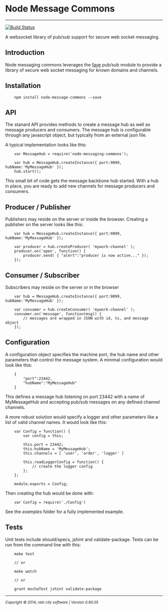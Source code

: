 # Node Message Commons
- - -

[![Build Status](https://travis-ci.org/darrylwest/node-messaging-commons.svg?branch=master)](https://travis-ci.org/darrylwest/node-messaging-commons)

A websocket library of pub/sub support for secure web socket messaging.

## Introduction
Node messaging commons leverages the [faye](http://faye.jcoglan.com/) pub/sub module to provide a library of secure web socket messaging for known domains and channels.

## Installation

~~~
	npm install node-message-commons --save
~~~

## API

The stanard API provides methods to create a message hub as well as message producers and consumers.  The message hub is configurable through any javascript
object, but typically from an external json file.

A typical implementation looks like this:

~~~
	var MessageHub = require('node-messaging-commons');
        
    var hub = MessageHub.createInstance({ port:9099, hubName:'MyMessageHub' });
    hub.start();
~~~

This small bit of code gets the message backbone hub started.  With a hub in place, you are ready to add new channels for message producers and consumers.

## Producer / Publisher

Publishers may reside on the server or inside the browser.  Creating a publisher on the server looks like this:

~~~
	var hub = MessageHub.createInstance({ port:9099, hubName:'MyMessageHub' });
        
    var producer = hub.createProducer( 'mywork-channel' );
    producer.on('open', function() {
    	producer.send( { "alert":"producer is now active..." });
    });
~~~

## Consumer / Subscriber

Subscribers may reside on the server or in the browser
~~~
	var hub = MessageHub.createInstance({ port:9099, hubName:'MyMessageHub' });
        
    var consumer = hub.createConsumer( 'mywork-channel' );
    consumer.on('message', function(msg)) {
    	// messages are wrapped in JSON with id, ts, and message object
    });
~~~

## Configuration

A configuration object specifies the machine port, the hub name and other parameters that control the message system.  A minimal configuration would look like this:

~~~
	{
    	"port":23442,
        "hubName":"MyMessageHub"
    }
~~~

This defines a message hub listening on port 23442 with a name of MyMessageHub and accepting pub/sub messages on any defined channel channels.

A more robust solution would specify a logger and other parameters like a list of valid channel names.  It would look like this:

~~~
	var Config = function() {
    	var config = this;
        
        this.port = 23442;
        this.hubName = 'MyMessageHub';
        this.channels = [ 'user', 'order', 'logger' ]
        
        this.readLoggerConfig = function() {
        	// create the logger config
        };
    };
    
    module.exports = Config;
~~~

Then creating the hub would be done with:

~~~
	var Config = require('./Config')
~~~

See the *examples* folder for a fully implemented example.



## Tests

Unit tests include should/specs, jshint and validate-package.  Tests can be run from the command line with this:

~~~
	make test
    
    // or
    
    make watch
    
    // or 
    
    grunt mochaTest jshint validate-package
~~~


- - -
<p><small><em>Copyright © 2014, rain city software | Version 0.90.05</em></small></p>
